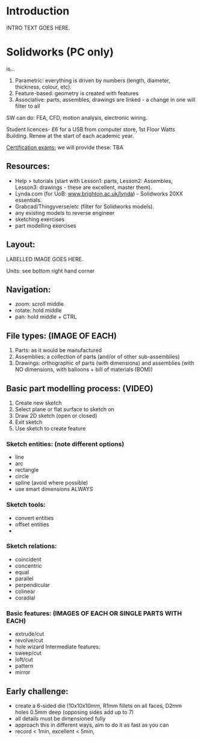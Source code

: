 # Introduction
INTRO TEXT GOES HERE.

# Solidworks (PC only)
is...
1. Parametric: everything is driven by numbers (length, diameter, thickness, colour, etc). 
2. Feature-based: geometry is created with features
3. Associative: parts, assembles, drawings are linked - a change in one will filter to all

SW can do: FEA, CFD, motion analysis, electronic wiring.

Student licences- £6 for a USB from computer store, 1st Floor Watts Building. Renew at the start of each academic year. 

[Certification exams:](https://www.solidworks.com/sw/support/mcad-certification-programs.htm) we will provide these: TBA
## Resources:
- Help > tutorials (start with Lesson1: parts, Lesson2: Assembles, Lesson3: drawings - these are excellent, master them).
- Lynda.com (for UoB: www.brighton.ac.uk/lynda) - Solidworks 20XX essentials. 
- Grabcad/Thingyverse/etc (filter for Solidworks models). 
- any existing models to reverse engineer
- sketching exercises
- part modelling exercises

## Layout:
LABELLED IMAGE GOES HERE.

Units: see bottom right hand corner

## Navigation:
- zoom: scroll middle 
- rotate: hold middle 
- pan: hold middle + CTRL

## File types: (IMAGE OF EACH)
1. Parts: as it would be manufactured
2. Assemblies: a collection of parts (and/or of other sub-assemblies)
3. Drawings: orthographic of parts (with dimensions) and assemblies (with NO dimensions, with balloons + bill of materials (BOM))

## Basic part modelling process: (VIDEO)
1. Create new sketch
2. Select plane or flat surface to sketch on 
3. Draw 2D sketch (open or closed)
4. Exit sketch
5. Use sketch to create feature

### Sketch entities: (note different options)
- line
- arc
- rectangle
- circle
- spline (avoid where possible)
- use smart dimensions ALWAYS

### Sketch tools:
- convert entities
- offset entities
- 

### Sketch relations:
- coincident
- concentric
- equal
- parallel
- perpendicular
- colinear
- coradial

### Basic features: (IMAGES OF EACH OR SINGLE PARTS WITH EACH)
- extrude/cut
- revolve/cut
- hole wizard
Intermediate features:
- sweep/cut
- loft/cut
- pattern
- mirror

## Early challenge:
- create a 6-sided die (10x10x10mm, R1mm fillets on all faces, D2mm holes 0.5mm deep (opposing sides add up to 7)
- all details must be dimensioned fully
- approach this in different ways, aim to do it as fast as you can
- record < 1min, excellent < 5min, 
